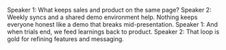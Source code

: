 Speaker 1: What keeps sales and product on the same page?
Speaker 2: Weekly syncs and a shared demo environment help. Nothing keeps everyone honest like a demo that breaks mid-presentation.
Speaker 1: And when trials end, we feed learnings back to product.
Speaker 2: That loop is gold for refining features and messaging.
